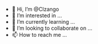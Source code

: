 - 👋 Hi, I’m @Clzango
- 👀 I’m interested in ...
- 🌱 I’m currently learning ...
- 💞️ I’m looking to collaborate on ...
- 📫 How to reach me ...

<!---
Clzango/Clzango is a ✨ special ✨ repository because its `README.md` (this file) appears on your GitHub profile.
You can click the Preview link to take a look at your changes.
--->

